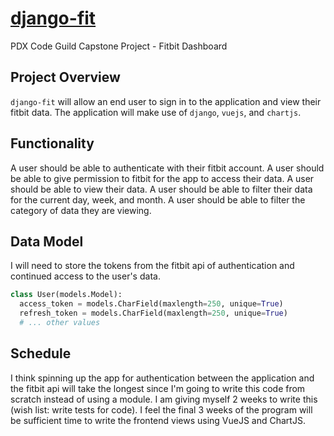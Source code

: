 # [django-fit](http://rockchalkwushock.pythonanywhere.com/)

PDX Code Guild Capstone Project - Fitbit Dashboard

## Project Overview

`django-fit` will allow an end user to sign in to the application and view their fitbit data. The application will make use of `django`, `vuejs`, and `chartjs`.

## Functionality

A user should be able to authenticate with their fitbit account.
A user should be able to give permission to fitbit for the app to access their data.
A user should be able to view their data.
A user should be able to filter their data for the current day, week, and month.
A user should be able to filter the category of data they are viewing.

## Data Model

I will need to store the tokens from the fitbit api of authentication and continued access to the user's data.

```python
class User(models.Model):
  access_token = models.CharField(maxlength=250, unique=True)
  refresh_token = models.CharField(maxlength=250, unique=True)
  # ... other values
```

## Schedule

I think spinning up the app for authentication between the application and the fitbit api will take the longest since I'm going to write this code from scratch instead of using a module. I am giving myself 2 weeks to write this (wish list: write tests for code). I feel the final 3 weeks of the program will be sufficient time to write the frontend views using VueJS and ChartJS.
